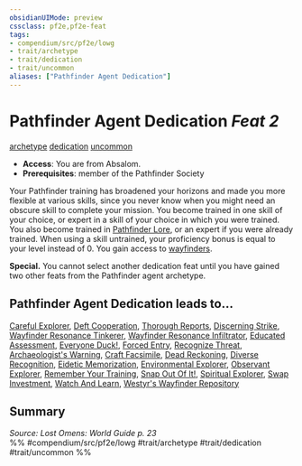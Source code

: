 ```yaml
---
obsidianUIMode: preview
cssclass: pf2e,pf2e-feat
tags:
- compendium/src/pf2e/lowg
- trait/archetype
- trait/dedication
- trait/uncommon
aliases: ["Pathfinder Agent Dedication"]
---
```

# Pathfinder Agent Dedication  *Feat 2*  
[archetype](/rules/traits/archetype.md)  [dedication](/rules/traits/dedication.md)  [uncommon](/rules/traits/uncommon.md)  

- **Access**: You are from Absalom.
- **Prerequisites**: member of the Pathfinder Society

Your Pathfinder training has broadened your horizons and made you more flexible at various skills, since you never know when you might need an obscure skill to complete your mission. You become trained in one skill of your choice, or expert in a skill of your choice in which you were trained. You also become trained in [Pathfinder Lore](/compendium/skills.md#Lore), or an expert if you were already trained. When using a skill untrained, your proficiency bonus is equal to your level instead of 0. You gain access to [wayfinders](/compendium/equipment/items/wayfinder.md).

**Special.** You cannot select another dedication feat until you have gained two other feats from the Pathfinder agent archetype.

## Pathfinder Agent Dedication leads to...

[Careful Explorer](/compendium/feats/careful-explorer-lowg.md), [Deft Cooperation](/compendium/feats/deft-cooperation-lowg.md), [Thorough Reports](/compendium/feats/thorough-reports-lowg.md), [Discerning Strike](/compendium/feats/discerning-strike-lopsg.md), [Wayfinder Resonance Tinkerer](/compendium/feats/wayfinder-resonance-tinkerer-lowg.md), [Wayfinder Resonance Infiltrator](/compendium/feats/wayfinder-resonance-infiltrator-lopsg.md), [Educated Assessment](/compendium/feats/educated-assessment-locg.md), [Everyone Duck!](/compendium/feats/everyone-duck-locg.md), [Forced Entry](/compendium/feats/forced-entry-locg.md), [Recognize Threat](/compendium/feats/recognize-threat-locg.md), [Archaeologist's Warning](/compendium/feats/archaeologists-warning-lopsg.md), [Craft Facsimile](/compendium/feats/craft-facsimile-lopsg.md), [Dead Reckoning](/compendium/feats/dead-reckoning-lopsg.md), [Diverse Recognition](/compendium/feats/diverse-recognition-lopsg.md), [Eidetic Memorization](/compendium/feats/eidetic-memorization-lopsg.md), [Environmental Explorer](/compendium/feats/environmental-explorer-lopsg.md), [Observant Explorer](/compendium/feats/observant-explorer-lopsg.md), [Remember Your Training](/compendium/feats/remember-your-training-lopsg.md), [Snap Out Of It!](/compendium/feats/snap-out-of-it-lopsg.md), [Spiritual Explorer](/compendium/feats/spiritual-explorer-lopsg.md), [Swap Investment](/compendium/feats/swap-investment-lopsg.md), [Watch And Learn](/compendium/feats/watch-and-learn-lopsg.md), [Westyr's Wayfinder Repository](/compendium/feats/westyrs-wayfinder-repository-lopsg.md)

## Summary

*Source: Lost Omens: World Guide p. 23*  
%% #compendium/src/pf2e/lowg #trait/archetype #trait/dedication #trait/uncommon %%